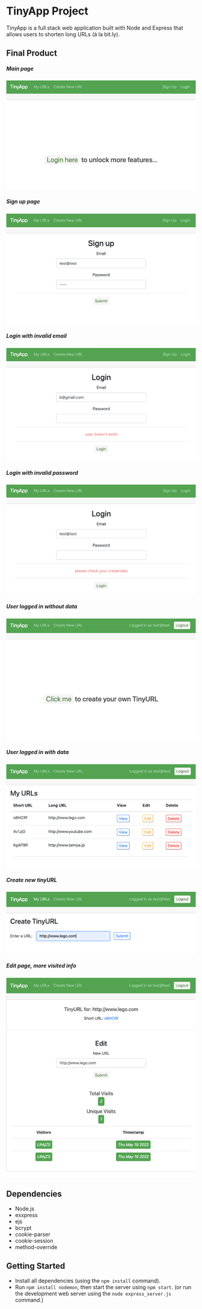 # TinyApp Project

TinyApp is a full stack web application built with Node and Express that allows users to shorten long URLs (à la bit.ly).

## Final Product

##### Main page

!["Main page"](https://github.com/bopepsi/tiny-app/blob/master/docs/urls.png?raw=true)

##### Sign up page

!["Sign up page"](https://github.com/bopepsi/tiny-app/blob/master/docs/register.png?raw=true)

##### Login with invalid email

!["Login with invalid email"](https://github.com/bopepsi/tiny-app/blob/master/docs/login-wrong-email.png?raw=true)

##### Login with invalid password

!["Login with invalid password"](https://github.com/bopepsi/tiny-app/blob/master/docs/login-wrong-password.png?raw=true)

##### User logged in without data

!["User logged in without data"](https://github.com/bopepsi/tiny-app/blob/master/docs/urls-without-data.png?raw=true)

##### User logged in with data

!["User logged in with data"](https://github.com/bopepsi/tiny-app/blob/master/docs/urls-with-many-data.png?raw=true)

##### Create new tinyURL

!["Create new tinyURL"](https://github.com/bopepsi/tiny-app/blob/master/docs/urls-new.png?raw=true)

##### Edit page, more visited info

!["Edit page, more visited info"](https://github.com/bopepsi/tiny-app/blob/master/docs/urls-edit.png?raw=true)

## Dependencies

- Node.js
- exxpress
- ejs
- bcrypt
- cookie-parser
- cookie-session
- method-override

## Getting Started

- Install all dependencies (using the `npm install` command).
- Run `npm install nodemon`, then start the server using `npm start`. (or run the development web server using the `node express_server.js` command.)
